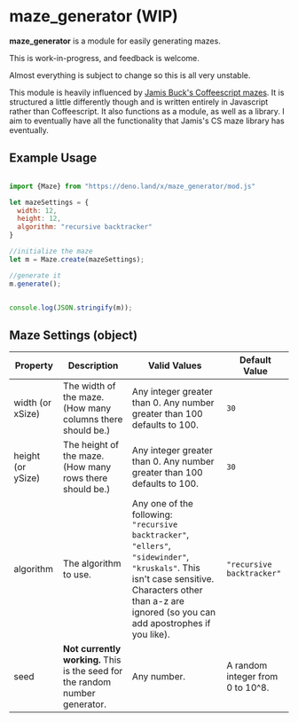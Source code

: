 # maze\_generator (WIP)

**maze\_generator** is a module for easily generating mazes.

This is work-in-progress, and feedback is welcome.

Almost everything is subject to change so this is all very unstable.

This module is heavily influenced by [Jamis Buck's Coffeescript mazes](https://github.com/jamis/csmazes). It is structured a little differently though and is written entirely in Javascript rather than Coffeescript. It also functions as a module, as well as a library. I aim to eventually have all the functionality that Jamis's CS maze library has eventually.

## Example Usage

```javascript

import {Maze} from "https://deno.land/x/maze_generator/mod.js"

let mazeSettings = {
  width: 12,
  height: 12,
  algorithm: "recursive backtracker"
}

//initialize the maze
let m = Maze.create(mazeSettings);

//generate it
m.generate();


console.log(JSON.stringify(m));

```

## Maze Settings (object)

| Property | Description | Valid Values | Default Value |
|-|-|-|-|
| width (or xSize) | The width of the maze. (How many columns there should be.) | Any integer greater than 0. Any number greater than 100 defaults to 100.  | `30` |
| height (or ySize) | The height of the maze. (How many rows there should be.) | Any integer greater than 0. Any number greater than 100 defaults to 100. | `30` |
| algorithm | The algorithm to use. | Any one of the following: `"recursive backtracker"`, `"ellers"`, `"sidewinder"`, `"kruskals"`. This isn't case sensitive. Characters other than a-z are ignored (so you can add apostrophes if you like). | `"recursive backtracker"` |
| seed | **Not currently working.** This is the seed for the random number generator. | Any number. | A random integer from 0 to 10^8. |
